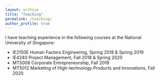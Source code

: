 ```yaml
---
layout: archive
title: "Teaching"
permalink: /teaching/
author_profile: true
---
```


I have teaching experience in the following courses at the National University of Singapore:
* IE2150E Human Factors Engineering, Spring 2018 & Spring 2019
* IE4240 Project Management, Fall 2018 & Spring 2020
* MT5008 Corporate Entrepreneurship, Fall 2019
* MT5012 Marketing of High-technology Products and Innovations, Fall 2020

